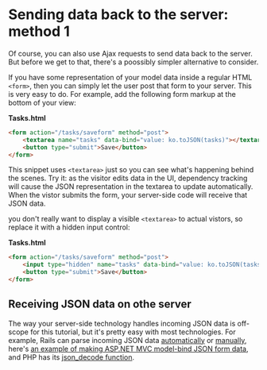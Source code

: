 # Sending data back to the server: method 1

Of course, you can also use Ajax requests to send data back to the server. But before we get to that, there's a poossibly simpler alternative to consider.

If you have some representation of your model data inside a regular HTML `<form>`, then you can simply let the user post that form to your server. This is very easy to do.  For example, add the following form markup at the bottom of your view:

**Tasks.html**
```html
<form action="/tasks/saveform" method="post">
    <textarea name="tasks" data-bind="value: ko.toJSON(tasks)"></textarea>
    <button type="submit">Save</button>
</form>
```

This snippet uses `<textarea>` just so you can see what's happening behind the scenes. Try it: as the visitor edits data in the UI, dependency tracking will cause the JSON representation in the textarea to update automatically. When the vistor submits the form, your server-side code will receive that JSON data.

you don't really want to display a visible `<textarea>` to actual vistors, so replace it with a hidden input control:

**Tasks.html**
```html
<form action="/tasks/saveform" method="post">
    <input type="hidden" name="tasks" data-bind="value: ko.toJSON(tasks)"></textarea>
    <button type="submit">Save</button>
</form>
```

## Receiving JSON data on othe server

The way your server-side technology handles incoming JSON data is off-scope for this tutorial, but it's pretty easy with most technologies. For example, Rails can parse incoming JSON data [automatically](http://www.digitalhobbit.com/2008/05/25/rails-21-and-incoming-json-requests/) or [manually](https://stackoverflow.com/questions/1826727/how-do-i-parse-json-with-ruby-on-rails), here's [an example of making ASP.NET MVC model-bind JSON form data](http://blog.stevensanderson.com/2010/07/12/editing-a-variable-length-list-knockout-style/), and PHP has its [json_decode function](http://php.net/manual/en/function.json-decode.php).

